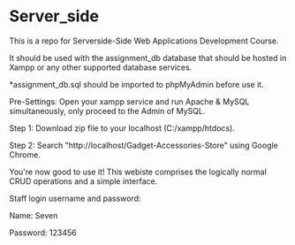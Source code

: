 # Server_side
This is a repo for Serverside-Side Web Applications Development Course.

It should be used with the assignment_db database that should be hosted in Xampp or any other supported database services.

*assignment_db.sql should be imported to phpMyAdmin before use it.

Pre-Settings:
Open your xampp service and run Apache & MySQL simultaneously, only proceed to the Admin of MySQL.

Step 1:
Download zip file to your localhost (C:/xampp/htdocs).

Step 2:
Search "http://localhost/Gadget-Accessories-Store" using Google Chrome.

You're now good to use it! This webiste comprises the logically normal CRUD operations and a simple interface. 

Staff login username and password:

Name: Seven

Password: 123456

